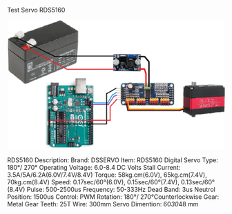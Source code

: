 
Test Servo RDS5160



![RDS5160 ](https://github.com/hi-techno-barrio/RDS5160-/blob/main/img/RDS5160-Test.png)

RDS5160 Description:
Brand: DSSERVO
Item: RDS5160 Digital Servo
Type: 180°/ 270°
Operating Voltage: 6.0-8.4 DC Volts
Stall Current: 3.5A/5A/6.2A(6.0V/7.4V/8.4V)
Torque: 58kg.cm(6.0V), 65kg.cm(7.4V), 70kg.cm(8.4V)
Speed: 0.17sec/60°(6.0V), 0.15sec/60°(7.4V), 0.13sec/60°(8.4V)
Pulse: 500-2500us
Frequency: 50-333Hz
Dead Band: 3us
Neutrol Position: 1500us
Control: PWM
Rotation: 180°/ 270°Counterlockwise
Gear: Metal Gear
Teeth: 25T
Wire: 300mm
Servo Dimention: 60*30*48 mm
